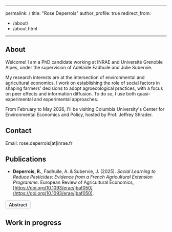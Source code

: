 <style>
/* Test rapide : doit enlever la flèche et styliser le summary */
details.abstract-box summary {
  cursor: pointer;
  display: inline-block;
  border: 1px solid #ccc;
  border-radius: 6px;
  padding: 4px 10px;
  font-weight: 500;
  background-color: #f8f9fa;
  transition: all 0.15s ease-in-out;
}

/* Masquer la flèche sur tous les navigateurs — force avec !important pour le test */
details.abstract-box summary::-webkit-details-marker { display: none !important; }
details.abstract-box summary::marker { content: none !important; }
details.abstract-box summary { -webkit-appearance: none; appearance: none; }

/* Contenu */
details.abstract-box p { margin-top: 0.6em; margin-left: 0.5em; }
</style>

---
permalink: /
title: "Rose Deperrois"
author_profile: true
redirect_from: 
  - /about/
  - /about.html
---

About
--------
Welcome! I am a PhD candidate working at INRAE and Université Grenoble Alpes, under the supervision of Adélaïde Fadhuile and Julie Subervie. 

My research interests are at the intersection of environmental and agricultural economics. I work on establishing the role of social factors in shaping farmers' decisions to adopt agroecological practices, with a focus on peer effects and information diffusion. To do so, I use both quasi-experimental and experimental approaches. 

From February to May 2026, I'll be visiting Columbia University's Center for Environmental Economics and Policy, hosted by Prof. Jeffrey Shrader.

Contact
--------
Email: rose.deperrois[at]inrae.fr

Publications
--------
- **Deperrois, R.**, Fadhuile, A. & Subervie, J. (2025). *Social Learning to Reduce Pesticides: Evidence from a French Agricultural Extension Programme*. European Review of Agricultural Economics,  [https://doi.org/10.1093/erae/jbaf050](https://doi.org/10.1093/erae/jbaf050).
 <details class="abstract-box">
    <summary><span>Abstract</span></summary>
    <p>Social learning is likely to play a crucial role in disseminating new agricultural technologies and driving the agroecological transition in European countries. We evaluated a French pesticide reduction programme designed to train farmers and promote practices through demonstration days on participating farms. Using pseudo-panel data from surveys conducted before and after the program’s launch, we found evidence of decreased pesticide use among cohorts linked to farms attending demonstration days. Our analysis, supported by a placebo test and various robustness checks, suggests that peer-sharing in training programs can scale up effectively at no additional cost.</p>
  </details>

Work in progress 
--------

